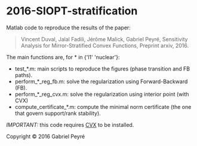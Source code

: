 # 2016-SIOPT-stratification

Matlab code to reproduce the results of the paper:

> Vincent Duval, Jalal Fadili, Jérôme Malick, Gabriel Peyré,
> Sensitivity Analysis for Mirror-Stratified Convex Functions,
> Preprint arxiv, 2016.

The main functions are, for * in {'l1' 'nuclear'}:
- test_*.m: main scripts to reproduce the figures (phase transition and FB paths).
- perform_*_reg_fb.m: solve the regularization using Forward-Backward (FB).
- perform_*_reg_cvx.m: solve the regularization using interior point (with CVX)
- compute_certificate_*.m: compute the minimal norm certificate (the one that govern support/rank stability).

_IMPORTANT:_ this code requires [CVX](cvxr.com) to be installed.

Copyright &copy; 2016 Gabriel Peyré
